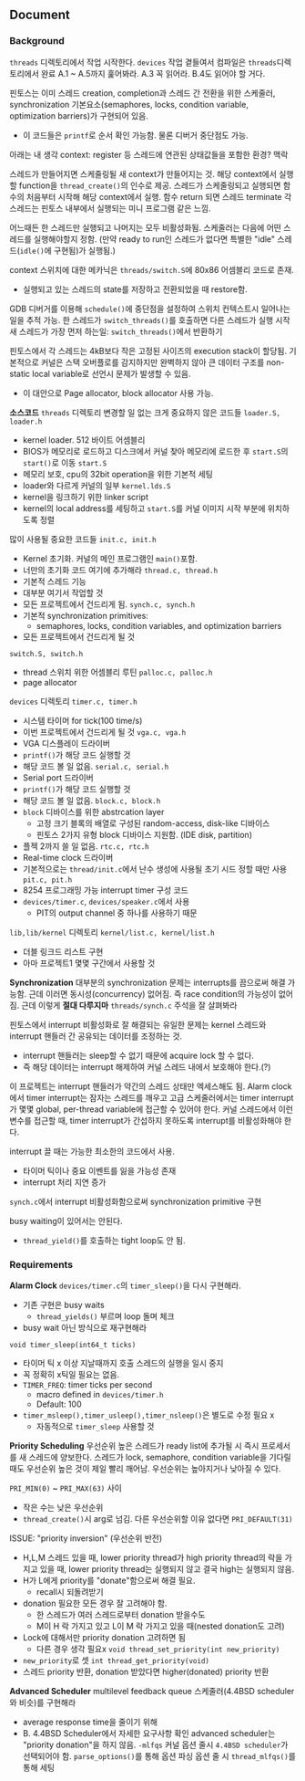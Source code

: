 ## Document
### Background
`threads` 디렉토리에서 작업 시작한다. `devices` 작업 곁들여서
컴파일은 `threads`디렉토리에서 완료
A.1 ~ A.5까지 훑어봐라. A.3 꼭 읽어라. B.4도 읽어야 할 거다.

핀토스는 이미 스레드 creation, completion과 스레드 간 전환을 위한 스케줄러, synchronization 기본요소(semaphores, locks, condition variable, optimization barriers)가 구현되어 있음.
- 이 코드들은 `printf`로 순서 확인 가능함. 물론 디버거 중단점도 가능.

아래는 내 생각
context: register 등 스레드에 연관된 상태값들을 포함한 환경? 맥락

스레드가 만들어지면 스케줄링될 새 context가 만들어지는 것.
해당 context에서 실행할 function을 `thread_create()`의 인수로 제공. 
스레드가 스케줄링되고 실행되면 함수의 처음부터 시작해 해당 context에서 실행. 함수 return 되면 스레드 terminate
각 스레드는 핀토스 내부에서 실행되는 미니 프로그램 같은 느낌.

어느때든 한 스레드만 실행되고 나머지는 모두 비활성화됨.
스케줄러는 다음에 어떤 스레드를 실행해야할지 정함.
(만약 ready to run인 스레드가 없다면 특별한 "idle" 스레드(`idle()`에 구현됨)가 실행됨.)

context 스위치에 대한 메카닉은 `threads/switch.S`에 80x86 어셈블리 코드로 존재.
- 실행되고 있는 스레드의 state를 저장하고 전환되었을 때 restore함.

GDB 디버거를 이용해 `schedule()`에 중단점을 설정하여 스위치 컨텍스트시 일어나는 일을 추적 가능.
한 스레드가 `switch_threads()`를 호출하면 다른 스레드가 실행 시작
새 스레드가 가장 먼저 하는일: `switch_threads()`에서 반환하기

핀토스에서 각 스레드는 4kB보다 작은 고정된 사이즈의 execution stack이 할당됨. 기본적으로 커널은 스택 오버플로를 감지하지만 완벽하지 않아 큰 데이터 구조를 non-static local variable로 선언시 문제가 발생할 수 있음.
- 이 대안으로 Page allocator, block allocator 사용 가능.


**소스코드**
`threads` 디렉토리
변경할 일 없는 크게 중요하지 않은 코드들
`loader.S, loader.h`
- kernel loader. 512 바이트 어셈블리
- BIOS가 메모리로 로드하고 디스크에서 커널 찾아 메모리에 로드한 후 `start.S`의 `start()`로 이동
`start.S`
- 메모리 보호, cpu의 32bit operation을 위한 기본적 세팅
- loader와 다르게 커널의 일부 
`kernel.lds.S`
- kernel을 링크하기 위한 linker script
- kernel의 local address를 세팅하고 `start.S`를 커널 이미지 시작 부분에 위치하도록 정렬

많이 사용될 중요한 코드들
`init.c, init.h`
- Kernel 초기화. 커널의 메인 프로그램인 `main()`포함.
- 너만의 초기화 코드 여기에 추가해라
`thread.c, thread.h`
- 기본적 스레드 기능
- 대부분 여기서 작업할 것
- 모든 프로젝트에서 건드리게 됨.
`synch.c, synch.h`
- 기본적 synchronization primitives:
	- semaphores, locks, condition variables, and optimization barriers
- 모든 프로젝트에서 건드리게 될 것

`switch.S, switch.h`
- thread 스위치 위한 어셈블리 루틴
`palloc.c, palloc.h`
- page allocator

`devices` 디렉토리
`timer.c, timer.h`
- 시스템 타이머 for tick(100 time/s)
- 이번 프로젝트에서 건드리게 될 것
`vga.c, vga.h`
- VGA 디스플레이 드라이버
- `printf()`가 해당 코드 실행할 것
- 해당 코드 볼 일 없음.
`serial.c, serial.h`
- Serial port 드라이버
- `printf()`가 해당 코드 실행할 것
- 해당 코드 볼 일 없음.
`block.c, block.h`
- `block` 디바이스를 위한 abstrcation layer
	- 고정 크기 블록의 배열로 구성된 random-access, disk-like 디바이스
	- 핀토스 2가지 유형 block 디바이스 지원함. (IDE disk, partition)
- 플젝 2까지 쓸 일 없음.
`rtc.c, rtc.h`
- Real-time clock 드라이버
- 기본적으로는 `thread/init.c`에서 난수 생성에 사용될 초기 시드 정할 때만 사용 
`pit.c, pit.h`
- 8254 프로그래밍 가능 interrupt timer 구성 코드
- `devices/timer.c`, `devices/speaker.c`에서 사용
	- PIT의 output channel 중 하나를 사용하기 때문

`lib,lib/kernel` 디렉토리
`kernel/list.c, kernel/list.h`
- 더블 링크드 리스트 구현 
- 아마 프로젝트1 몇몇 구간에서 사용할 것

**Synchronization**
대부분의 synchronization 문제는 interrupts를 끔으로써 해결 가능함.
근데 이러면 동시성(concurrency) 없어짐. 즉 race condition의 가능성이 없어짐.
근데 이렇게 **절대 다루지마**
`threads/synch.c` 주석을 잘 살펴봐라

핀토스에서 interrupt 비활성화로 잘 해결되는 유일한 문제는 kernel 스레드와 interrupt 핸들러 간 공유되는 데이터를 조정하는 것.
- interrupt 핸들러는 sleep할 수 없기 때문에 acquire lock 할 수 없다.
- 즉 해당 데이터는 interrupt 해제하여 커널 스레드 내에서 보호해야 한다.(?)

이 프로젝트는 interrupt 핸들러가 약간의 스레드 상태만 엑세스해도 됨.
Alarm clock에서 timer interrupt는 잠자는 스레드를 깨우고
고급 스케줄러에서는 timer interrupt가 몇몇 global, per-thread variable에 접근할 수 있어야 한다.
커널 스레드에서 이런 변수를 접근할 때, timer interrupt가 간섭하지 못하도록 interrupt를 비활성화해야 한다.

interrupt 끌 때는 가능한 최소한의 코드에서 사용. 
- 타이머 틱이나 중요 이벤트를 잃을 가능성 존재
- interrupt 처리 지연 증가

`synch.c`에서 interrupt 비활성화함으로써 synchronization primitive 구현

busy waiting이 있어서는 안된다.
- `thread_yield()`를 호출하는 tight loop도 안 됨.

### Requirements
**Alarm Clock**
`devices/timer.c`의 `timer_sleep()`을 다시 구현해라.
- 기존 구현은 busy waits
	- `thread_yields()` 부르며 loop 돌며 체크
- busy wait 아닌 방식으로 재구현해라

`void timer_sleep(int64_t ticks)`
- 타이머 틱 x 이상 지날때까지 호출 스레드의 실행을 일시 중지
- 꼭 정확히 x틱일 필요는 없음.
- `TIMER_FREQ`: timer ticks per second
	- macro defined in `devices/timer.h`
	- Default: 100
- `timer_msleep(),timer_usleep(),timer_nsleep()`은 별도로 수정 필요 x
	- 자동적으로 `timer_sleep` 사용할 것

**Priority Scheduling**
우선순위 높은 스레드가 ready list에 추가될 시 즉시 프로세서를 새 스레드에 양보한다. 스레드가 lock, semaphore, condition variable을 기다릴 때도 우선순위 높은 것이 제일 빨리 깨어남. 우선순위는 높아지거나 낮아질 수 있다.

`PRI_MIN(0)` ~ `PRI_MAX(63)` 사이
- 작은 수는 낮은 우선순위
- `thread_create()`시 arg로 넘김. 다른 우선순위할 이유 없다면 `PRI_DEFAULT(31)`

ISSUE: "priority inversion" (우선순위 반전)
- H,L,M 스레드 있을 때, lower priority thread가 high priority thread의 락을 가지고 있을 때, lower priority thread는 실행되지 않고 결국 high는 실행되지 않음.
- H가 L에게 priority를 "donate"함으로써 해결 필요.
	- recall시 되돌려받기
- donation 필요한 모든 경우 잘 고려해야 함.
	- 한 스레드가 여러 스레드로부터 donation 받을수도
	- M이 H 락 가지고 있고 L이 M 락 가지고 있을 때(nested donation도 고려)
- Lock에 대해서만 priority donation 고려하면 됨
	- 다른 경우 생각 필요x
`void thread_set_priority(int new_priority)`
- `new_priority`로 셋
`int thread_get_priority(void)`
- 스레드 priority 반환, donation 받았다면 higher(donated) priority 반환

**Advanced Scheduler**
multilevel feedback queue 스케줄러(4.4BSD scheduler와 비슷)를 구현해라
 - average response time을 줄이기 위해
 - B. 4.4BSD Scheduler에서 자세한 요구사항 확인
advanced scheduler는 "priority donation"을 하지 않음.
`-mlfqs` 커널 옵션 줄시 `4.4BSD scheduler`가 선택되어야 함.
`parse_options()`를 통해 옵션 파싱
옵션 줄 시 `thread_mlfqs()`를 통해 세팅
